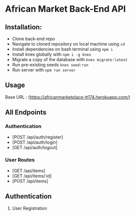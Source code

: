 # African Market Back-End API

## Installation: 

- Clone back-end repo
- Navigate to cloned repository on local machine using `cd`
- Install dependencies on bash terminal using `npm i`
- Install knex globally with `npm i -g knex`
- Migrate a copy of the database with `knex migrate:latest`
- Run pre-existing seeds `knex seed:run`
- Run server with `npm run server`

## Usage

Base URL : (https://africanmarketplace-tt174.herokuapp.com/)

## All Endpoints

### Authentication
- [POST /api/auth/register]
- [POST /api/auth/login]
- [GET /api/auth/logout]

### User Routes
- [GET /api/items]
- [GET /api/items/:id]
- [POST /api/items]

## Authentication
1. User Registration